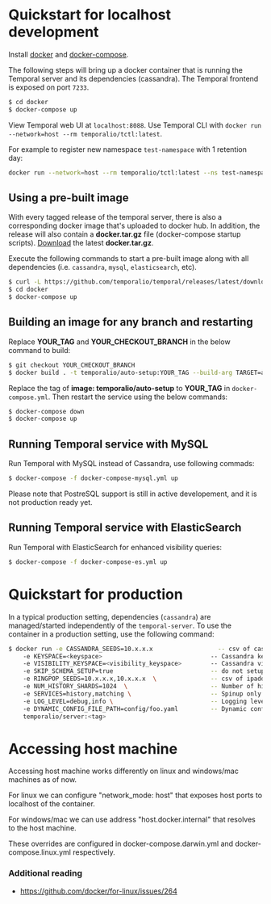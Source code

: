 Quickstart for localhost development
====================================

Install [docker](https://docs.docker.com/engine/installation/) and [docker-compose](https://docs.docker.com/compose/install/).

The following steps will bring up a docker container that is running the Temporal server
and its dependencies (cassandra). The Temporal
frontend is exposed on port `7233`.

```bash
$ cd docker
$ docker-compose up
```

View Temporal web UI at `localhost:8088`.
Use Temporal CLI with `docker run --network=host --rm temporalio/tctl:latest`.

For example to register new namespace `test-namespace` with 1 retention day:
```bash
docker run --network=host --rm temporalio/tctl:latest --ns test-namespace namespace register -rd 1`
```

Using a pre-built image
-----------------------
With every tagged release of the temporal server, there is also a corresponding
docker image that's uploaded to docker hub. In addition, the release will also
contain a **docker.tar.gz** file (docker-compose startup scripts).
[Download](https://github.com/temporalio/temporal/releases/latest) the latest **docker.tar.gz**.

Execute the following
commands to start a pre-built image along with all dependencies (i.e. `cassandra`, `mysql`, `elasticsearch`, etc).

```bash
$ curl -L https://github.com/temporalio/temporal/releases/latest/download/docker.tar.gz | tar -xz
$ cd docker
$ docker-compose up
```

Building an image for any branch and restarting
-----------------------------------------
Replace **YOUR_TAG** and **YOUR_CHECKOUT_BRANCH** in the below command to build:
```bash
$ git checkout YOUR_CHECKOUT_BRANCH
$ docker build . -t temporalio/auto-setup:YOUR_TAG --build-arg TARGET=auto-setup
```
Replace the tag of **image: temporalio/auto-setup** to **YOUR_TAG** in `docker-compose.yml`.
Then restart the service using the below commands:
```bash
$ docker-compose down
$ docker-compose up
```

Running Temporal service with MySQL
-----------------------------------------

Run Temporal with MySQL instead of Cassandra, use following commads:

```bash
$ docker-compose -f docker-compose-mysql.yml up
```

Please note that PostreSQL support is still in active developement, and it is not production ready yet.

Running Temporal service with ElasticSearch
-----------------------------------------

Run Temporal with ElasticSearch for enhanced visibility queries:

```bash
$ docker-compose -f docker-compose-es.yml up
```

Quickstart for production
=========================
In a typical production setting, dependencies (`cassandra`) are
managed/started independently of the `temporal-server`. To use the container in
a production setting, use the following command:

```bash
$ docker run -e CASSANDRA_SEEDS=10.x.x.x                  -- csv of cassandra server ipaddrs
    -e KEYSPACE=<keyspace>                              -- Cassandra keyspace
    -e VISIBILITY_KEYSPACE=<visibility_keyspace>        -- Cassandra visibility keyspace
    -e SKIP_SCHEMA_SETUP=true                           -- do not setup cassandra schema during startup
    -e RINGPOP_SEEDS=10.x.x.x,10.x.x.x  \               -- csv of ipaddrs for gossip bootstrap
    -e NUM_HISTORY_SHARDS=1024  \                       -- Number of history shards
    -e SERVICES=history,matching \                      -- Spinup only the provided services
    -e LOG_LEVEL=debug,info \                           -- Logging level
    -e DYNAMIC_CONFIG_FILE_PATH=config/foo.yaml         -- Dynamic config file to be watched
    temporalio/server:<tag>
```

# Accessing host machine
Accessing host machine works differently on linux and windows/mac machines
as of now.

For linux we can configure "network_mode: host" that exposes
host ports to localhost of the container.

For windows/mac we can use address "host.docker.internal" that resolves to
the host machine.

These overrides are configured in docker-compose.darwin.yml and
docker-compose.linux.yml respectively.

### Additional reading
* https://github.com/docker/for-linux/issues/264
